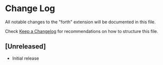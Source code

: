 # Change Log

All notable changes to the "forth" extension will be documented in this file.

Check [Keep a Changelog](http://keepachangelog.com/) for recommendations on how to structure this file.

## [Unreleased]

- Initial release